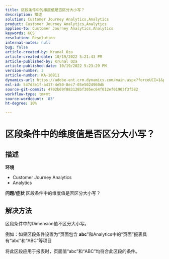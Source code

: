 ```yaml
---
title: 区段条件中的维度值是否区分大小写？
description: 描述
solution: Customer Journey Analytics,Analytics
product: Customer Journey Analytics,Analytics
applies-to: Customer Journey Analytics,Analytics
keywords: KCS
resolution: Resolution
internal-notes: null
bug: false
article-created-by: Krunal Oza
article-created-date: 10/19/2022 5:21:43 PM
article-published-by: Krunal Oza
article-published-date: 10/19/2022 5:23:29 PM
version-number: 3
article-number: KA-16911
dynamics-url: https://adobe-ent.crm.dynamics.com/main.aspx?forceUCI=1&pagetype=entityrecord&etn=knowledgearticle&id=e95a3a7a-d24f-ed11-bba2-00224808679b
exl-id: 547d3e1f-a417-4e50-8ec7-05e5024960db
source-git-commit: 4702b69f883128bf305ec64f012ef01903f3f582
workflow-type: tm+mt
source-wordcount: '83'
ht-degree: 10%

---
```


# 区段条件中的维度值是否区分大小写？

## 描述

<b>环境</b>
- Customer Journey Analytics
- Analytics



<b>问题/症状</b>
区段条件中的维度值是否区分大小写？


## 解决方法


区段条件中的Dimension值不区分大小写。

例如：如果区段条件设置为“页面包含 <b>abc</b>”和Analytics中的“页面”报表具有“abc”和“ABC”等项目

将此区段应用于报表时，页面值“abc”和“ABC”均符合此区段的条件。
